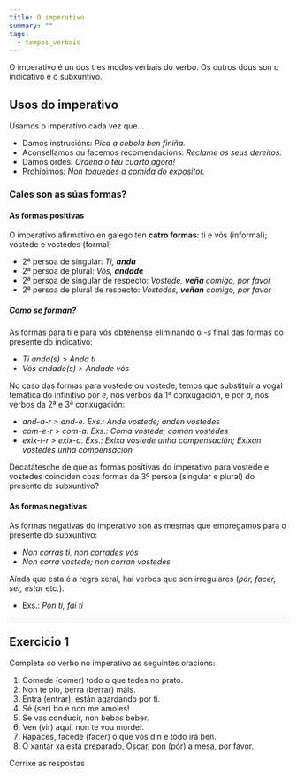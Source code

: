 ```yaml
---
title: O imperativo
summary: ""
tags:
  - tempos_verbais
---
```

O imperativo é un dos tres modos verbais do verbo. Os outros dous son o indicativo e o subxuntivo.

## Usos do imperativo

Usamos o imperativo cada vez que...

* Damos instrucións: *Pica a cebola ben finiña.*
* Aconsellamos ou facemos recomendacións: *Reclame os seus dereitos.*
* Damos ordes: *Ordena o teu cuarto agora!*
* Prohibimos: *Non toquedes a comida do expositor.*

### Cales son as súas formas?

#### As formas positivas

O imperativo afirmativo en galego ten **catro formas**: ti e vós (informal); vostede e vostedes (formal)

* 2ª persoa de singular: *Ti, **anda***
* 2ª persoa de plural: *Vós, **andade***
* 2ª persoa de singular de respecto: *Vostede, **veña** comigo, por favor*
* 2ª persoa de plural de respecto: *Vostedes, **veñan** comigo, por favor*

##### Como se forman?

As formas para ti e para vós obtéñense eliminando o *\-s* final das formas do presente do indicativo:

* *Ti anda(s) > Anda ti*
* *Vós andade(s) > Andade vós*

No caso das formas para vostede ou vostede, temos que substituír a vogal temática do infinitivo por *e,* nos verbos da 1ª conxugación, e por *a,* nos verbos da 2ª e 3ª conxugación:

* *and-a-r > and-e. Exs.: Ande vostede; anden vostedes*
* *com-e-r > com-a. Exs.: Coma vostede; coman vostedes*
* *exix-i-r > exix-a. Exs.: Exixa vostede unha compensación; Exixan vostedes
  unha compensación*

Decatátesche de que as formas positivas do imperativo para vostede e vostedes coinciden coas formas da 3º persoa (singular e plural) do presente de subxuntivo?

#### As formas negativas

As formas negativas do imperativo son as mesmas que empregamos para o presente do subxuntivo:

* *Non corras ti, non corrades vós*
* *Non corra vostede; non corran vostedes*

Aínda que esta é a regra xeral, hai verbos que son irregulares (*pór, facer, ser, estar* etc.).

* Exs.: *Pon ti, fai ti*

- - -

## Exercicio 1

Completa co verbo no imperativo as seguintes oracións:

1. <e-answer>Comede</e-answer> (comer) todo o que tedes no prato.
2. Non te oio, <e-answer>berra</e-answer> (berrar) máis.
3. <e-answer>Entra</e-answer> (entrar), están agardando por ti.
4. <e-answer>Sé</e-answer> (ser) bo e non me amoles!
5. Se vas conducir, non <e-answer>bebas</e-answer> beber.
6. <e-answer>Ven</e-answer> (vir) aquí, non te vou morder.
7. Rapaces, <e-answer>facede</e-answer> (facer) o que vos din e todo irá ben.
8. O xantar xa está preparado, Óscar, <e-answer>pon</e-answer> (pór) a mesa, por
   favor.

<e-validate>Corrixe as respostas</e-validate>